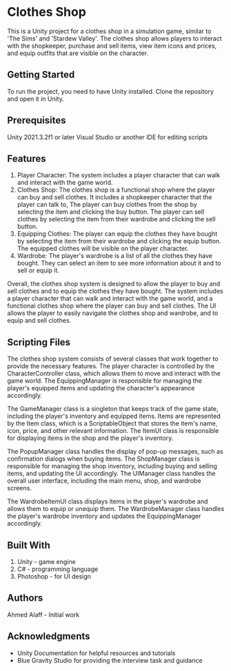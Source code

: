 # Clothes Shop
 This is a Unity project for a clothes shop in a simulation game, similar to 'The Sims' and 'Stardew Valley'. The clothes shop allows players to interact with the shopkeeper, purchase and sell items, view item icons and prices, and equip outfits that are visible on the character.

## Getting Started
To run the project, you need to have Unity installed. Clone the repository and open it in Unity.

## Prerequisites
Unity 2021.3.2f1 or later
Visual Studio or another IDE for editing scripts

## Features
1. Player Character: The system includes a player character that can walk and interact with the game world.
2. Clothes Shop: The clothes shop is a functional shop where the player can buy and sell clothes. It includes a shopkeeper character that the player can talk to, The player can buy clothes from the shop by selecting the item and clicking the buy button. The player can sell clothes by selecting the item from their wardrobe and clicking the sell button.
4. Equipping Clothes: The player can equip the clothes they have bought by selecting the item from their wardrobe and clicking the equip button. The equipped clothes will be visible on the player character.
5. Wardrobe: The player's wardrobe is a list of all the clothes they have bought. They can select an item to see more information about it and to sell or equip it.

Overall, the clothes shop system is designed to allow the player to buy and sell clothes and to equip the clothes they have bought. The system includes a player character that can walk and interact with the game world, and a functional clothes shop where the player can buy and sell clothes. The UI allows the player to easily navigate the clothes shop and wardrobe, and to equip and sell clothes.

## Scripting Files
The clothes shop system consists of several classes that work together to provide the necessary features. The player character is controlled by the CharacterController class, which allows them to move and interact with the game world. The EquippingManager is responsible for managing the player's equipped items and updating the character's appearance accordingly.

The GameManager class is a singleton that keeps track of the game state, including the player's inventory and equipped items. Items are represented by the Item class, which is a ScriptableObject that stores the item's name, icon, price, and other relevant information. The ItemUI class is responsible for displaying items in the shop and the player's inventory.

The PopupManager class handles the display of pop-up messages, such as confirmation dialogs when buying items. The ShopManager class is responsible for managing the shop inventory, including buying and selling items, and updating the UI accordingly. The UIManager class handles the overall user interface, including the main menu, shop, and wardrobe screens.

The WardrobeItemUI class displays items in the player's wardrobe and allows them to equip or unequip them. The WardrobeManager class handles the player's wardrobe inventory and updates the EquippingManager accordingly.



## Built With
1. Unity - game engine
2. C# - programming language
3. Photoshop - for UI design

## Authors
Ahmed Alaff - Initial work

## Acknowledgments
* Unity Documentation for helpful resources and tutorials
* Blue Gravity Studio for providing the interview task and guidance



